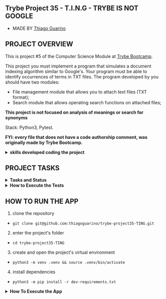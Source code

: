 ## Trybe Project 35 - T.I.N.G - TRYBE IS NOT GOOGLE

- MADE BY [Thiago Guarino](https://www.linkedin.com/in/thiago-guarino/)

## PROJECT OVERVIEW

  This is project #5 of the Computer Science Module at [Trybe Bootcamp](https://www.betrybe.com/).

  This project you must implement a program that simulates a document indexing algorithm similar to Google's. Your program must be able to identify occurrences of terms in TXT files. The program developed by you should have two modules:

  - File management module that allows you to attach text files (TXT format);
  - Search module that allows operating search functions on attached files;

  **This project is not focused on analysis of meanings or search for synonyms**
  
  Stack: Python3, Pytest.

  <strong>FYI: every file that does not have a code authorship comment, was originally made by Trybe Bootcamp.</strong>

  <details>
    <summary>
      <b>skills developed coding the project</b>
    </summary>
    <ul>
      <li>handling Stacks</li>
      <li>handling Queues</li>
      <li>handling Linked Lists</li>
      <li>handling Doubly Linked Lists</li>
    </ul>
  </details>

## PROJECT TASKS

<details>
  <summary>
    <b>Tasks and Status</b>
  </summary>

  *Description* | *Status*
  --- | :---:
  1.1 - the `enqueue` method must add a value to the queue, modifying its size | :heavy_check_mark:
  1.2 - the `dequeue` method should remove the oldest element in the queue, modifying its size | :heavy_check_mark:
  1.3 - the `search` method must search for a value in the List using indexes | :heavy_check_mark:
  1.4 - the `search` method should raise an exception when the index is invalid | :heavy_check_mark:
  2.1 - when executing the `txt_importer` method it should return a structure containing the lines of the file | :heavy_check_mark:
  2.2 - when executing the `txt_importer` method with a TXT file that does not exist, the message should be displayed: `Arquivo {path_file} não encontrado` | :heavy_check_mark:
  2.3 - when executing the `txt_importer` method with an extension other than `.txt`, a message should be displayed: `Formato Inválido` | :heavy_check_mark:
  3.1 - when executing the `process` function with a file that already exists in the queue, the execution must ignore it | :heavy_check_mark:
  3.2 - when executing the function `process` successfully it should return message via `stdout` | :heavy_check_mark:
  4.1 - when executing the `remove` function successfully, it should return a message via `stdout` | :heavy_check_mark:
  4.2 - when executing the `remove` function a non-existent file should return the message `Não há elementos` | :heavy_check_mark:
  5.1 - when successfully executing the `file_metadata` function it should return a message via `stdout` | :heavy_check_mark:
  5.2 - when executing the `file_metadata` function with an invalid position, it should return the message `posição Inválida` | :heavy_check_mark:
  6 - Implement the tests for the `PriorityQueue` class capable of storing small files as a priority | :heavy_check_mark:
  7.1 - when executing the `exists_word` function successfully should return the correct structure | :heavy_check_mark:
  7.2 - when executing the `exists_word` function with nonexistent word, it should return an empty List | :heavy_check_mark:
  8.1 - when executing the `search_by_word` function successfully it should return the correct structure | :heavy_check_mark:
  8.2 - when executing the `search_by_word` function with a nonexistent word, it should return an empty List | :heavy_check_mark:

</details>

<details>
  <summary><strong>How to Execute the Tests</strong></summary>

  To execute the tests, first check if you have the virtual environment up and running.

  <strong>To Execute All tests:</strong> ```$ python3 -m pytest```

  the file `pyproject.toml` already correctly configures pytest. However, in case you have issues with that and want a complete explicit output, the command is:

  ```bash
  python3 -m pytest -s -vv
  ```

  In case you need to execute just one test file, use the command:

  ```bash
  python3 -m pytest tests/filename.py
  ```

  In case you need to execute just one test function, use the command:

  ```bash
  python3 -m pytest -k test_function_name
  ```

  If you wish that the tests stop from being executed when the first error happens, use the param `-x`

  ```bash
  python3 -m pytest -x tests/filename.py
  ```

  To execute a specific test of a file, type the command:

  ```bash
  python3 -m pytest tests/filename.py::test_function_name
  ```
</details>


## HOW TO RUN THE APP


1. clone the repository

  - `git clone git@github.com:thiagoguarino/trybe-project35-TING.git`

2. enter the project's folder 

  - `cd trybe-project35-TING`

3. create and open the project's virtual environment

- `python3 -m venv .venv && source .venv/bin/activate`

4. install dependencies

- `python3 -m pip install -r dev-requirements.txt`

<details>
  <summary><strong>How To Execute the App</strong></summary>

  - to open the Console Menu: `python3 menu.py` 

</details>